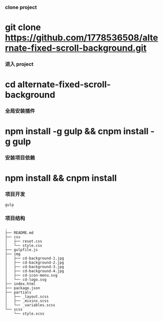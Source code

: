 ### clone project
#  git clone https://github.com/1778536508/alternate-fixed-scroll-background.git

### 进入 project
#  cd alternate-fixed-scroll-background

### 全局安装插件
#  npm install -g gulp &&  cnpm install -g gulp

### 安装项目依赖
#  npm install  && cnpm install

### 项目开发
```bash
gulp
```

### 项目结构
```
.
├── README.md
├── css
│   ├── reset.css
│   └── style.css
├── gulpfile.js
├── img
│   ├── cd-background-1.jpg
│   ├── cd-background-2.jpg
│   ├── cd-background-3.jpg
│   ├── cd-background-4.jpg
│   ├── cd-icon-menu.svg
│   └── cd-logo.svg
├── index.html
├── package.json
├── partials
│   ├── _layout.scss
│   ├── _mixins.scss
│   └── _variables.scss
└── scss
    └── style.scss
